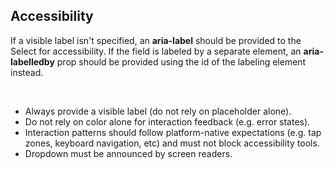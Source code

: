 ## Accessibility

If a visible label isn't specified, an **aria-label** should be provided to the Select for accessibility. If the field is labeled by a separate element, an **aria-labelledby** prop should be provided using the id of the labeling element instead.

<br/>

- Always provide a visible label (do not rely on placeholder alone).
- Do not rely on color alone for interaction feedback (e.g. error states).
- Interaction patterns should follow platform-native expectations (e.g. tap zones, keyboard navigation, etc) and must not block accessibility tools.
- Dropdown must be announced by screen readers.